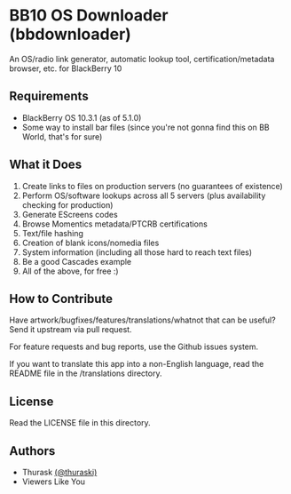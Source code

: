 BB10 OS Downloader (bbdownloader)
==========
An OS/radio link generator, automatic lookup tool, certification/metadata browser, etc. for BlackBerry 10

## Requirements
* BlackBerry OS 10.3.1 (as of 5.1.0)
* Some way to install bar files (since you're not gonna find this on BB World, that's for sure)

## What it Does
1. Create links to files on production servers (no guarantees of existence)
2. Perform OS/software lookups across all 5 servers (plus availability checking for production)
3. Generate EScreens codes
4. Browse Momentics metadata/PTCRB certifications
5. Text/file hashing
6. Creation of blank icons/nomedia files
7. System information (including all those hard to reach text files)
8. Be a good Cascades example
9. All of the above, for free :)

## How to Contribute
Have artwork/bugfixes/features/translations/whatnot that can be useful? Send it upstream via pull request.

For feature requests and bug reports, use the Github issues system.

If you want to translate this app into a non-English language, read the README file in the /translations directory.

## License
Read the LICENSE file in this directory.

## Authors
* Thurask [(@thuraski)](http://www.twitter.com/thuraski)
* Viewers Like You
